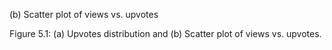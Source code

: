 (b) Scatter plot of views vs. upvotes

Figure 5.1: (a) Upvotes distribution and (b) Scatter plot of views vs. upvotes.